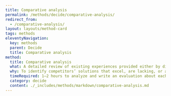 ```yaml
---
title: Comparative analysis
permalink: /methods/decide/comparative-analysis/
redirect_from:
  - /comparative-analysis/
layout: layouts/method-card
tags: methods
eleventyNavigation:
  key: methods
  parent: Decide
  title: Comparative analysis
method:
  title: Comparative analysis
  what: A detailed review of existing experiences provided either by direct competitors or by related agencies or services.
  why: To identify competitors’ solutions that excel, are lacking, or are missing critical design elements. Comparative analysis can give you a competitive edge by identifying opportunities, gaps in other services, and potential design patterns to adopt or avoid.
  timeRequired: 1–2 hours to analyze and write an evaluation about each competitor.
  category: decide
  content: ./_includes/methods/markdown/comparative-analysis.md
---
```

